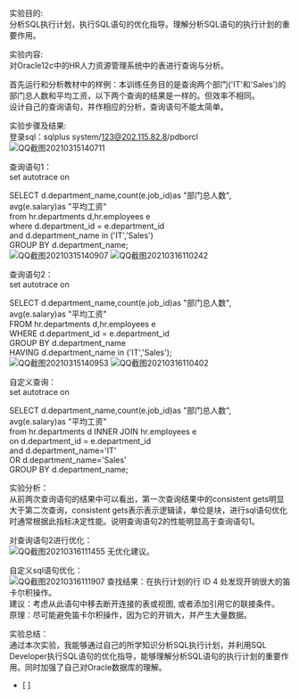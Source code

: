 实验目的:  
分析SQL执行计划，执行SQL语句的优化指导。理解分析SQL语句的执行计划的重要作用。  

实验内容:  
对Oracle12c中的HR人力资源管理系统中的表进行查询与分析。  

首先运行和分析教材中的样例：本训练任务目的是查询两个部门('IT'和'Sales')的部门总人数和平均工资，以下两个查询的结果是一样的。但效率不相同。  
设计自己的查询语句，并作相应的分析，查询语句不能太简单。  

实验步骤及结果:  
登录sql：sqlplus system/123@202.115.82.8/pdborcl  
![QQ截图20210315140711](https://user-images.githubusercontent.com/44339160/111249579-e30c5100-8646-11eb-9970-bb2c03bb261b.png)

查询语句1：  
set autotrace on  

SELECT d.department_name,count(e.job_id)as "部门总人数",  
avg(e.salary)as "平均工资"  
from hr.departments d,hr.employees e  
where d.department_id = e.department_id  
and d.department_name in ('IT','Sales')  
GROUP BY d.department_name;  
![QQ截图20210315140907](https://user-images.githubusercontent.com/44339160/111249757-2a92dd00-8647-11eb-8991-51d9b6c5e9f1.png)
![QQ截图20210316110242](https://user-images.githubusercontent.com/44339160/111249753-28308300-8647-11eb-8d19-a8cb91e8a5a1.png)

查询语句2：  
set autotrace on  

SELECT d.department_name,count(e.job_id)as "部门总人数",  
avg(e.salary)as "平均工资"  
FROM hr.departments d,hr.employees e  
WHERE d.department_id = e.department_id  
GROUP BY d.department_name  
HAVING d.department_name in ('IT','Sales');  
![QQ截图20210315140953](https://user-images.githubusercontent.com/44339160/111249851-54e49a80-8647-11eb-978c-6da860f695d1.png)
![QQ截图20210316110402](https://user-images.githubusercontent.com/44339160/111249868-58782180-8647-11eb-8ed1-b89da4c743aa.png)

自定义查询：  
set autotrace on  

SELECT d.department_name,count(e.job_id)as "部门总人数",  
avg(e.salary)as "平均工资"  
from hr.departments d INNER JOIN hr.employees e  
on d.department_id = e.department_id  
and d.department_name='IT'  
OR  d.department_name='Sales'  
GROUP BY d.department_name;  

实验分析：  
从前两次查询语句的结果中可以看出，第一次查询结果中的consistent gets明显大于第二次查询，consistent gets表示表示逻辑读，单位是块，进行sql语句优化时通常根据此指标决定性能。说明查询语句2的性能明显高于查询语句1。  

对查询语句2进行优化：  
![QQ截图20210316111455](https://user-images.githubusercontent.com/44339160/111250765-d983e880-8648-11eb-9070-21f3dcad39d7.png)
无优化建议。  

自定义sql语句优化：  
![QQ截图20210316111907](https://user-images.githubusercontent.com/44339160/111251053-73e42c00-8649-11eb-8f7a-4d49eb87f5f6.png)
查找结果：在执行计划的行 ID 4 处发现开销很大的笛卡尔积操作。  
建议：考虑从此语句中移去断开连接的表或视图, 或者添加引用它的联接条件。  
原理：尽可能避免笛卡尔积操作，因为它的开销大，并产生大量数据。  

实验总结：  
通过本次实验，我能够通过自己的所学知识分析SQL执行计划，并利用SQL Developer执行SQL语句的优化指导，能够理解分析SQL语句的执行计划的重要作用。同时加强了自己对Oracle数据库的理解。
- [ ] 
